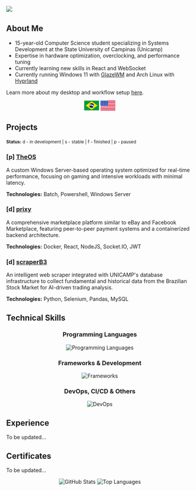 ![](https://komarev.com/ghpvc/?username=heitorrosa&style=flat&color=grey)

<h2 align="left">About Me</h2>

- 15-year-old Computer Science student specializing in Systems Development at the State University of Campinas (Unicamp)
- Expertise in hardware optimization, overclocking, and performance tuning
- Currently learning new skills in React and WebSocket
- Currently running Windows 11 with [GlazeWM](https://github.com/glzr-io/glazewm) and Arch Linux with [Hyprland](https://github.com/hyprwm)

Learn more about my desktop and workflow setup [here](https://github.com/heitorrosa/.files).

<div align="center">
 <img width="40" src="/assets/BR.svg">
 <img width="40" src="/assets/US.svg">
</div>

<h2 align="left">Projects</h2>

<small>
    <b>Status:</b> d - in development | s - stable | f - finished | p - paused
</small>

### [p] [TheOS](https://github.com/heitorrosa/TheOS)
A custom Windows Server-based operating system optimized for real-time performance, focusing on gaming and intensive workloads with minimal latency.

**Technologies:** Batch, Powershell, Windows Server

### [d] [prixy](https://github.com/heitorrosa/prixy)
A comprehensive marketplace platform similar to eBay and Facebook Marketplace, featuring peer-to-peer payment systems and a containerized backend architecture.

**Technologies:** Docker, React, NodeJS, Socket.IO, JWT

### [d] [scraperB3](https://github.com/heitorrosa/scraperB3)
An intelligent web scraper integrated with UNICAMP's database infrastructure to collect fundamental and historical data from the Brazilian Stock Market for AI-driven trading analysis.

**Technologies:** Python, Selenium, Pandas, MySQL

<h2 align="left">Technical Skills</h2>

<div align="center">
<h3>Programming Languages</h3>
<img src="https://go-skill-icons.vercel.app/api/icons?i=c,cpp,cs,powershell,bash&perline=8" alt="Programming Languages">
</div>


<div align="center">
<h3>Frameworks & Development</h3>
<img src="https://go-skill-icons.vercel.app/api/icons?i=dotnet,nodejs,react,mysql,websocket&perline=8" alt="Frameworks">
</div>

<div align="center">
<h3>DevOps, CI/CD & Others</h3>
<img src="https://go-skill-icons.vercel.app/api/icons?i=git,docker,virtualbox,proxmox,arduino&perline=8" alt="DevOps">
</div>


<h2 align="left">Experience</h2>

To be updated...

<h2 align="left">Certificates</h2>

To be updated...



<div align="center">
    <img height="180px" src="https://github-readme-stats.vercel.app/api?username=heitorrosa&show_icons=true&hide_border=true&bg_color=00000000&text_color=ffffff#gh-dark-mode-only" alt="GitHub Stats">
    <img height="180px" src="https://github-readme-stats.vercel.app/api/top-langs/?username=heitorrosa&layout=compact&hide_border=true&bg_color=00000000&text_color=ffffff#gh-dark-mode-only" alt="Top Languages">
</div>
